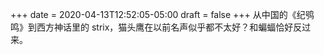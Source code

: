 +++
date = 2020-04-13T12:52:05-05:00
draft = false
+++
从中国的《纪鸮鸣》到西方神话里的 strix，猫头鹰在以前名声似乎都不太好？和蝙蝠恰好反过来。